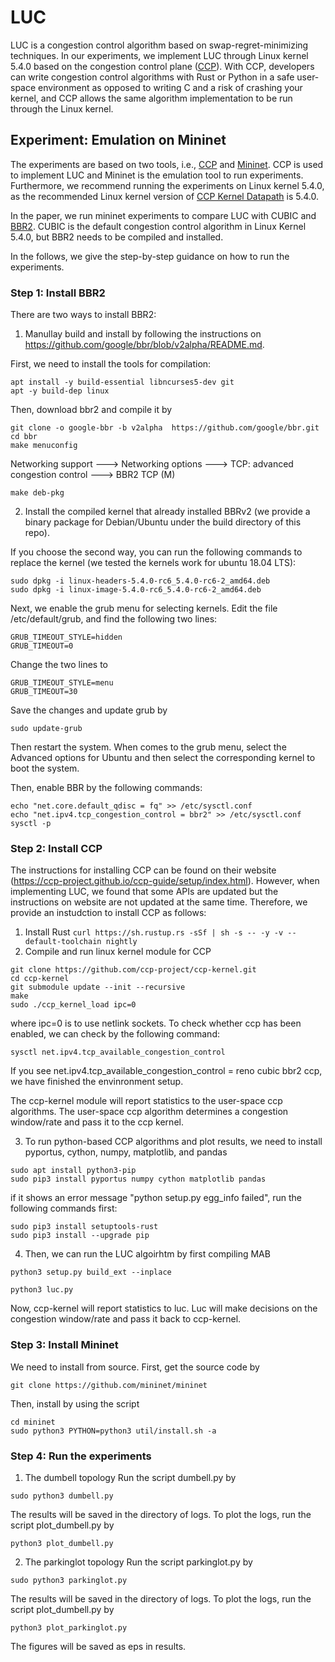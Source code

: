 # LUC
LUC is a congestion control algorithm based on swap-regret-minimizing techniques. In our experiments, we implement LUC through Linux kernel 5.4.0 based on the congestion control plane ([CCP](https://ccp-project.github.io/)). With CCP, developers can write congestion control algorithms with Rust or Python in a safe user-space environment as opposed to writing C and a risk of crashing your kernel, and CCP allows the same algorithm implementation to be run through the Linux kernel.

## Experiment: Emulation on Mininet
The experiments are based on two tools, i.e., [CCP](https://ccp-project.github.io/) and [Mininet](http://mininet.org/). CCP is used to implement LUC and Mininet is the emulation tool to run experiments.
Furthermore, we recommend running the experiments on Linux kernel 5.4.0, as the recommended Linux kernel version of [CCP Kernel Datapath](https://github.com/ccp-project/ccp-kernel) is 5.4.0. 

In the paper, we run mininet experiments to compare LUC with CUBIC and [BBR2](https://github.com/google/bbr/blob/v2alpha/README.md). CUBIC is the default congestion control algorithm in Linux Kernel 5.4.0, but BBR2 needs to be compiled and installed.

In the follows, we give the step-by-step guidance on how to run the experiments.

### Step 1:  Install BBR2
There are two ways to install BBR2:
1. Manullay build and install by following the instructions on https://github.com/google/bbr/blob/v2alpha/README.md.

First, we need to install the tools for compilation:

```
apt install -y build-essential libncurses5-dev git
apt -y build-dep linux
```

Then, download bbr2 and compile it by
```
git clone -o google-bbr -b v2alpha  https://github.com/google/bbr.git
cd bbr
make menuconfig
```
Networking support ---> Networking options ---> TCP: advanced congestion control ---> BBR2 TCP (M)

```
make deb-pkg
```


2. Install the compiled kernel that already installed BBRv2 (we provide a binary package for Debian/Ubuntu under the build directory of this repo). 



If you choose the second way, you can run the following commands to replace the kernel (we tested the kernels work for ubuntu 18.04 LTS):

```
sudo dpkg -i linux-headers-5.4.0-rc6_5.4.0-rc6-2_amd64.deb
sudo dpkg -i linux-image-5.4.0-rc6_5.4.0-rc6-2_amd64.deb
```

Next, we enable the grub menu for selecting kernels. Edit the file /etc/default/grub, and find the following two lines:
```
GRUB_TIMEOUT_STYLE=hidden
GRUB_TIMEOUT=0
```
Change the two lines to
```
GRUB_TIMEOUT_STYLE=menu
GRUB_TIMEOUT=30
```
Save the changes and update grub by
```
sudo update-grub
```

Then restart the system. When comes to the grub menu, select the Advanced options for Ubuntu and then select the corresponding kernel to boot the system.

Then, enable BBR by the following commands:
```
echo "net.core.default_qdisc = fq" >> /etc/sysctl.conf
echo "net.ipv4.tcp_congestion_control = bbr2" >> /etc/sysctl.conf
sysctl -p
```


### Step 2: Install CCP
The instructions for installing CCP can be found on their website (https://ccp-project.github.io/ccp-guide/setup/index.html). However, when implementing LUC, we found that some APIs are updated but the instructions on website are not updated at the same time. Therefore, we provide an instudction to install CCP as follows:

1. Install Rust
`curl https://sh.rustup.rs -sSf | sh -s -- -y -v --default-toolchain nightly`
2. Compile and run linux kernel module for CCP
```
git clone https://github.com/ccp-project/ccp-kernel.git
cd ccp-kernel
git submodule update --init --recursive
make
sudo ./ccp_kernel_load ipc=0
```
where ipc=0 is to use netlink sockets. To check whether ccp has been enabled, we can check by the following command:

```
sysctl net.ipv4.tcp_available_congestion_control
```
If you see net.ipv4.tcp_available_congestion_control = reno cubic bbr2 ccp, we have finished the envinronment setup. 

The ccp-kernel module will report statistics to the user-space ccp algorithms. The user-space ccp algorithm determines a congestion window/rate and pass it to the ccp kernel.

3. To run python-based CCP algorithms and plot results, we need to install pyportus, cython, numpy, matplotlib, and pandas
```
sudo apt install python3-pip
sudo pip3 install pyportus numpy cython matplotlib pandas
```

if it shows an error message "python setup.py egg_info failed", run the following commands first:
```
sudo pip3 install setuptools-rust
sudo pip3 install --upgrade pip
```

4. Then, we can run the LUC algoirhtm by first compiling MAB

```
python3 setup.py build_ext --inplace
```
```
python3 luc.py

```
Now, ccp-kernel will report statistics to luc. Luc will make decisions on the congestion window/rate and pass it back to ccp-kernel.


### Step 3: Install Mininet
We need to install from source. First, get the source code by
```
git clone https://github.com/mininet/mininet
```
Then, install by using the script
```
cd mininet
sudo python3 PYTHON=python3 util/install.sh -a
```




### Step 4: Run the experiments
1. The dumbell topology
Run the script dumbell.py by
```
sudo python3 dumbell.py
```
The results will be saved in the directory of logs. To plot the logs, run the script plot_dumbell.py by
```
python3 plot_dumbell.py
```


2. The parkinglot topology
Run the script parkinglot.py by
```
sudo python3 parkinglot.py
```
The results will be saved in the directory of logs. To plot the logs, run the script plot_dumbell.py by
```
python3 plot_parkinglot.py
```

The figures will be saved as eps in results.
